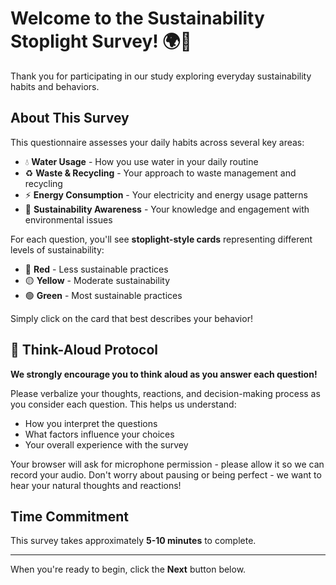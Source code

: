 # Welcome to the Sustainability Stoplight Survey! 🌍💚

Thank you for participating in our study exploring everyday sustainability habits and behaviors.

## About This Survey

This questionnaire assesses your daily habits across several key areas:
- 💧 **Water Usage** - How you use water in your daily routine
- ♻️ **Waste & Recycling** - Your approach to waste management and recycling
- ⚡ **Energy Consumption** - Your electricity and energy usage patterns
- 🌱 **Sustainability Awareness** - Your knowledge and engagement with environmental issues

For each question, you'll see **stoplight-style cards** representing different levels of sustainability:
- 🔴 **Red** - Less sustainable practices
- 🟡 **Yellow** - Moderate sustainability
- 🟢 **Green** - Most sustainable practices

Simply click on the card that best describes your behavior!

## 🎤 Think-Aloud Protocol

**We strongly encourage you to think aloud as you answer each question!**

Please verbalize your thoughts, reactions, and decision-making process as you consider each question. This helps us understand:
- How you interpret the questions
- What factors influence your choices
- Your overall experience with the survey

Your browser will ask for microphone permission - please allow it so we can record your audio. Don't worry about pausing or being perfect - we want to hear your natural thoughts and reactions!

## Time Commitment

This survey takes approximately **5-10 minutes** to complete.

---

When you're ready to begin, click the **Next** button below.
